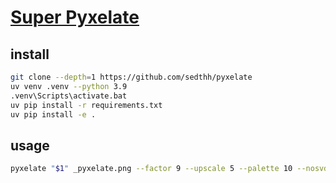 # [Super Pyxelate](https://github.com/sedthh/pyxelate)

## install

```sh
git clone --depth=1 https://github.com/sedthh/pyxelate
uv venv .venv --python 3.9
.venv\Scripts\activate.bat
uv pip install -r requirements.txt
uv pip install -e .
```

## usage

```sh
pyxelate "$1" _pyxelate.png --factor 9 --upscale 5 --palette 10 --nosvd
```
